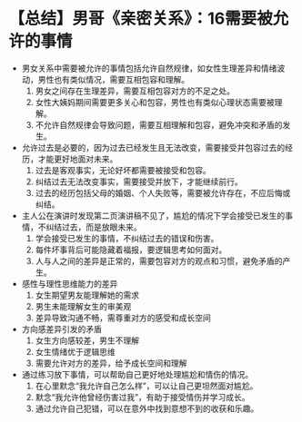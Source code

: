 # 【总结】男哥《亲密关系》：16需要被允许的事情

-   男女关系中需要被允许的事情包括允许自然规律，如女性生理差异和情绪波动，男性也有类似情况，需要互相包容和理解。
    1.  男女之间存在生理差异，需要互相包容对方的不足之处。
    2.  女性大姨妈期间需要更多关心和包容，男性也有类似心理状态需要被理解。
    3.  不允许自然规律会导致问题，需要互相理解和包容，避免冲突和矛盾的发生。
-   允许过去是必要的，因为过去已经发生且无法改变，需要接受并包容过去的经历，才能更好地面对未来。
    1.  过去是客观事实，无论好坏都需要被接受和包容。
    2.  纠结过去无法改变事实，需要接受并放下，才能继续前行。
    3.  过去的经历包括父母的婚姻、个人失败等，需要被允许存在，不应后悔或纠结。
-   主人公在演讲时发现第二页演讲稿不见了，尴尬的情况下学会接受已发生的事情，不纠结过去，而是放眼未来。
    1.  学会接受已发生的事情，不纠结过去的错误和伤害。
    2.  每件坏事背后可能隐藏着福报，要逻辑思考如何面对。
    3.  人与人之间的差异是正常的，需要包容对方的观点和习惯，避免矛盾的产生。
-   感性与理性思维能力的差异
    1.  女生期望男友能理解她的需求
    2.  男生未能理解女生的审美观
    3.  差异导致沟通不畅，需尊重对方的感受和成长空间
-   方向感差异引发的矛盾
    1.  女生方向感较差，男生不理解
    2.  女生情绪优于逻辑思维
    3.  需要允许对方的差异，给予成长空间和理解
-   通过练习放下事情，可以帮助自己更好地处理尴尬和情伤的情况。
    1.  在心里默念“我允许自己怎么样”，可以让自己更坦然面对尴尬。
    2.  默念“我允许他曾经伤害过我”，有助于接受情伤并学习成长。
    3.  通过允许自己犯错，可以在意外中找到意想不到的收获和乐趣。